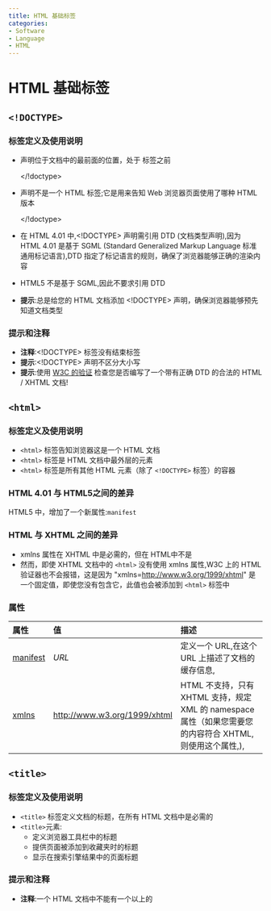 ```yaml
---
title: HTML 基础标签
categories:
- Software
- Language
- HTML
---
```

# HTML 基础标签

## `<!DOCTYPE>`

### 标签定义及使用说明

- <!DOCTYPE> 声明位于文档中的最前面的位置，处于 <html> 标签之前

    </!doctype>

- <!DOCTYPE> 声明不是一个 HTML 标签;它是用来告知 Web 浏览器页面使用了哪种 HTML 版本

    </!doctype>

- 在 HTML 4.01 中,<!DOCTYPE> 声明需引用 DTD (文档类型声明),因为 HTML 4.01 是基于 SGML (Standard Generalized Markup Language 标准通用标记语言),DTD 指定了标记语言的规则，确保了浏览器能够正确的渲染内容

- HTML5 不是基于 SGML,因此不要求引用 DTD

- **提示**:总是给您的 HTML 文档添加 <!DOCTYPE> 声明，确保浏览器能够预先知道文档类型

### 提示和注释

- **注释**:<!DOCTYPE> 标签没有结束标签
- **提示**:<!DOCTYPE> 声明不区分大小写
- **提示**:使用 [W3C 的验证](https://validator.w3.org/) 检查您是否编写了一个带有正确 DTD 的合法的 HTML / XHTML 文档!

## `<html>`

### 标签定义及使用说明

- `<html>` 标签告知浏览器这是一个 HTML 文档
- `<html>` 标签是 HTML 文档中最外层的元素
- `<html>` 标签是所有其他 HTML 元素（除了 `<!DOCTYPE>` 标签）的容器

### HTML 4.01 与 HTML5之间的差异

HTML5 中，增加了一个新属性:`manifest`

### HTML 与 XHTML 之间的差异

- xmlns 属性在 XHTML 中是必需的，但在 HTML中不是
- 然而，即使 XHTML 文档中的 `<html>` 没有使用 xmlns 属性,W3C 上的 HTML 验证器也不会报错，这是因为 "xmlns=http://www.w3.org/1999/xhtml" 是一个固定值，即使您没有包含它，此值也会被添加到 `<html>` 标签中

### 属性

| 属性                                                         | 值                           | 描述                                                         |
| :----------------------------------------------------------- | :--------------------------- | :----------------------------------------------------------- |
| [manifest](https://www.runoob.com/tags/att-html-manifest.html) | *URL*                        | 定义一个 URL,在这个 URL 上描述了文档的缓存信息,            |
| [xmlns](https://www.runoob.com/tags/att-html-xmlns.html)     | http://www.w3.org/1999/xhtml | HTML 不支持，只有 XHTML 支持，规定 XML 的 namespace 属性（如果您需要您的内容符合 XHTML,则使用这个属性,), |

## `<title>`

### 标签定义及使用说明

- `<title>` 标签定义文档的标题，在所有 HTML 文档中是必需的
- `<title>`元素:
    - 定义浏览器工具栏中的标题
    - 提供页面被添加到收藏夹时的标题
    - 显示在搜索引擎结果中的页面标题

### 提示和注释

- **注释**:一个 HTML 文档中不能有一个以上的 <title> 元素
- **提示**:如果您遗漏了 <title> 标签，文档作为 HTML 是无效的

## `<body> `

### 标签定义及使用说明

- `<body>` 标签定义文档的主体
- `<body>` 元素包含文档的所有内容（比如文本，超链接，图像，表格和列表等等)

## `<h1>` -` <h6>`

### 标签定义及使用说明

- `<h1> `-` <h6>` 标签被用来定义 HTML 标题
- `<h1>` 定义重要等级最高的标题
- `<h6>` 定义重要等级最低的标题

## `<p>`

### 标签定义及使用说明

- `<p>` 标签定义段落
- `<p>`元素会自动在其前后创建一些空白，浏览器会自动添加这些空间，您也可以在样式表中规定

##  `<br>`

### 标签定义及使用说明

- `<br> `标签插入一个简单的换行符
- `<br>` 标签是一个空标签，意味着它没有结束标签

## `<hr>`

### 标签定义及使用说明

- `<hr>` 标签定义 HTML 页面中的主题变化（比如话题的转移),并显示为一条水平线
- `<hr>` 元素被用来分隔 HTML 页面中的内容（或者定义一个变化)

## `<!--...--> `

### 标签定义及使用说明

- `<!--...--> `注释标签用来在源文档中插入注释，注释不会在浏览器中显示
- 您可使用注释对您的代码进行解释，这样做有助于您在以后的时间对代码的编辑，特别是代码量很大的情况下很有用
- 您也可以在注释内容存储针对程序所定制的信息，在这种情况下，这些信息对用户是不可见的，但是对程序来说是可用的，一个好的习惯是把注释或样式元素放入注释文本中，这样就可避免不支持脚本或样式的老浏览器把它们显示为纯文本
- **注释**:命令行最后的两个正斜杠(//)是 JavaScript 注释符号，这确保了 JavaScript 不会执行 --> 标签
- 除了在源文档中有非常明显的作用外，许多 Web 服务器也利用注释来实现文档服务端软件特有的特性，这些服务器可以扫描文档，从传统的 HTML/XHTML 注释中找到特定的字符序列，然后再根据嵌在注释中的命令采取相应的动作，这些动作可能是简单的包括其他文件中的文本（即所谓的服务器端包含,server-inside include),也可能是复杂地执行其他命令去动态生成文档的内容

